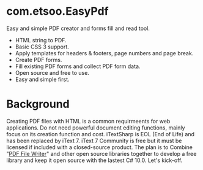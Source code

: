 # com.etsoo.EasyPdf

Easy and simple PDF creator and forms fill and read tool.

- HTML string to PDF.
- Basic CSS 3 support.
- Apply templates for headers & footers, page numbers and page break.
- Create PDF forms.
- Fill existing PDF forms and collect PDF form data.
- Open source and free to use.
- Easy and simple first.

# Background

Creating PDF files with HTML is a common requirmeents for web applications. Do not need powerful document editing functions, mainly focus on its creation function and cost. iTextSharp is EOL (End of Life) and has been replaced by iText 7. iText 7 Community is free but it must be licensed if included with a closed-source product. The plan is to Combine "[PDF File Writer](https://www.codeproject.com/Articles/570682/PDF-File-Writer-Csharp-Class-Library-Version-1-27 "PDF File Writer")" and other open source libraries together to develop a free library and keep it open source with the lastest C# 10.0. Let's kick-off.
